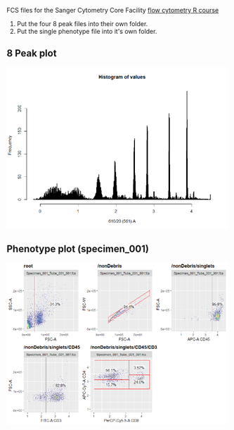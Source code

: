 FCS files for the Sanger Cytometry Core Facility [flow cytometry R course](https://github.com/SangerCytometry/R_flowcytometry_course)

1. Put the four 8 peak files into their own folder.
2. Put the single phenotype file into it's own folder.


## 8 Peak plot
![8 Peak Plot](https://github.com/SangerCytometry/R_flowcytometry_course/blob/master/fcsfiles/Rplot%20-%208peak400v.png "8 Peak Plot")

## Phenotype plot (specimen_001)
![Phenotype plot](https://github.com/SangerCytometry/R_flowcytometry_course/blob/master/fcsfiles/Rplot%20-%20Specimen_001.png "Phenotype plot")
